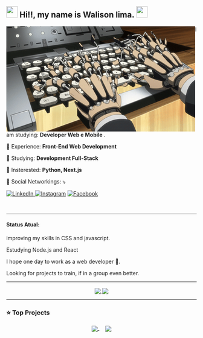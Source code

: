 <h2 align = "left"> <img src="https://ik.imagekit.io/dxszffuuh8/wave_tObQfF_Zn.gif" height=30px width=30px> 
  Hi!!, my name is Walison lima. 
  <img src="https://ik.imagekit.io/dxszffuuh8/Pet-Github_-t0pUv0q3.gif" height=30px width=30px> </h2>
  
  <img src="./imgs/progresso.gif" margin-right="300px" min-width="500px" max-width="500px" width="500px" align="left">
  
<p align = left> I am studying: <strong> Developer Web e Mobile </strong>. </p>

<p align = "left"> 🚀 Experience: <strong> Front-End Web Development </strong> </p>
<p align = "left"> 📝 Studying: <strong> Development Full-Stack </strong> </p>
<p align = "left"> 📝 Insterested: <strong>Python, Next.js </strong> </p>

<p align = "left"> 💬 Social Networkings: ⤵️ </p>

<p align="left">
  <a href="https://www.linkedin.com/in/walison-lima-050929162/"><img src="https://img.shields.io/badge/LinkedIn-%230077B5.svg?&style=flat-square&logo=linkedin&logoColor=white" alt="LinkedIn">
  </a>
  <a href="https://www.instagram.com/gr.walison/"><img src="https://img.shields.io/badge/Instagram-%23E4405F.svg?&style=flat-square&logo=instagram&logoColor=white" alt="Instagram"></a>
  <a href="https://www.facebook.com/walison.lima.3511/"><img src="https://img.shields.io/badge/Facebook-%231877F2.svg?&style=flat-square&logo=facebook&logoColor=white" alt="Facebook">
  </a>
</p>
<br>

---
#### Status Atual:
<p align = "left"> improving my skills in CSS and javascript.</p>
<p align = "left"> Estudying Node.js and React</p>
<p align = "left"> I hope one day to work as a web developer 🤔.</p>
<p align = "left"> Looking for projects to train, if in a group even better.</p>

---
<p align="center">
  <a href="https://github.com/gwalisonls">
    <img
      align="center"
      width="410px"
      src = "https://github-readme-stats.vercel.app/api?username=grwalison&show_icons=true&icon_color=0f0&theme=highcontrast&include_all_commits=true&count_private=true"
    />
  </a>
  <a href="https://github.com/anuraghazra/github-readme-stats">
    <img
      align="center"
      width="410px"
      src = "https://github-readme-stats.vercel.app/api/top-langs/?username=grwalison&layout=compact&theme=highcontrast"
    />
  </a>
</p>

---

### ⭐ Top Projects

<p align="center">
  <a href="https://github.com/gwalisonls/gwalisonls.github.io">
    <img
    width="410px"
    align="center" src="https://github-readme-stats.vercel.app/api/pin/?username=grwalison&repo=journey-site&title_color=ff0&icon_color=0f0&theme=highcontrast" />
  </a>
  &nbsp; &nbsp;
  <a href="https://github.com/gwalisonls/Snake-game">
    <img
    width="410px"
    align="center" src="https://github-readme-stats.vercel.app/api/pin/?username=grwalison&repo=Snake-game&title_color=ff0&icon_color=0f0&theme=highcontrast" />
  </a>
</p>

